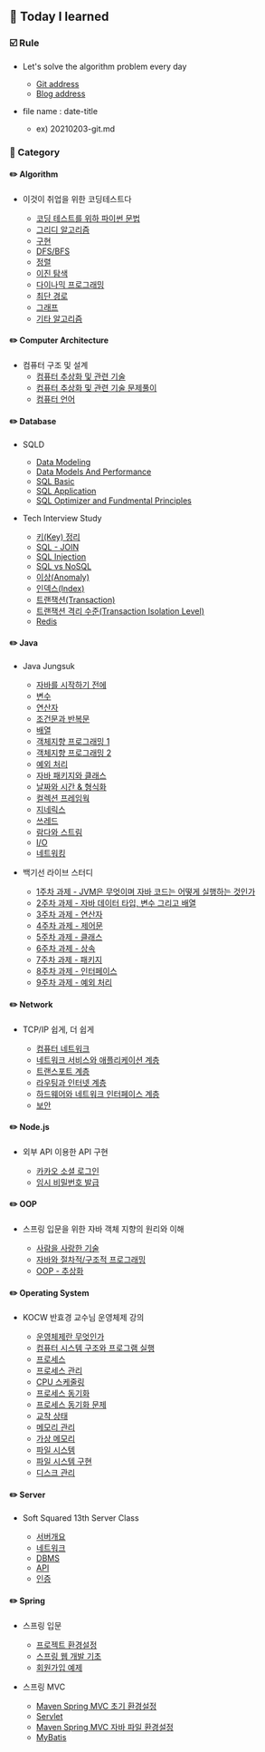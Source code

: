 ## :date: Today I learned

### :ballot_box_with_check: Rule

- Let's solve the algorithm problem every day

  - [Git address](https://github.com/m1nnh/Solved-the-problem)
  - [Blog address](https://minhyeok-rithm.tistory.com/category/Algorithm)

- file name : date-title

  - ex) 20210203-git.md

### 📂 Category

#### ✏️ Algorithm

- 이것이 취업을 위한 코딩테스트다

  - [코딩 테스트를 위하 파이썬 문법](https://github.com/m1nnh/TIL/blob/master/Algorithm/20210223-PythonGrammar.md)
  - [그리디 알고리즘](https://github.com/m1nnh/TIL/blob/master/Algorithm/20210224-GreedyAlgorithm.md)
  - [구현](https://github.com/m1nnh/TIL/blob/master/Algorithm/20210225-Implementation.md)
  - [DFS/BFS](https://github.com/m1nnh/TIL/blob/master/Algorithm/20210225-DFS:BFS.md)
  - [정렬](https://github.com/m1nnh/TIL/blob/master/Algorithm/20210226-Sort.md)
  - [이진 탐색](https://github.com/m1nnh/TIL/blob/master/Algorithm/20210227-BinarySearch.md)
  - [다이나믹 프로그래밍](https://github.com/m1nnh/TIL/blob/master/Algorithm/20210227-DynamicProgramming.md)
  - [최단 경로](https://github.com/m1nnh/TIL/blob/master/Algorithm/20210228-ShortestPath.md)
  - [그래프](https://github.com/m1nnh/TIL/blob/master/Algorithm/20210228-GraphAlgorithm.md)
  - [기타 알고리즘](https://github.com/m1nnh/TIL/blob/master/Algorithm/20210228-EtcAlgorithm.md)

#### ✏️ Computer Architecture

- 컴퓨터 구조 및 설계
  - [컴퓨터 추상화 및 관련 기술](https://github.com/m1nnh/TIL/blob/master/Computer%20Architecture/20210404-컴퓨터%20추상화%20및%20관련%20기술.md)
  - [컴퓨터 추상화 및 관련 기술 문제풀이](https://github.com/m1nnh/TIL/blob/master/Computer%20Architecture/20210405-컴퓨터%20추상화%20및%20관련%20기술%20문제풀이.md)
  - [컴퓨터 언어](https://github.com/m1nnh/TIL/blob/master/Computer%20Architecture/20210405-컴퓨터%20언어.md)

#### ✏️ Database

- SQLD

  - [Data Modeling](https://github.com/m1nnh/TIL/blob/master/Database/SQLD/20210301-DataModeling.md)
  - [Data Models And Performance](https://github.com/m1nnh/TIL/blob/master/Database/SQLD/20210301-DataModelsAndPerformance.md)
  - [SQL Basic](https://github.com/m1nnh/TIL/blob/master/Database/SQLD/20210305-SQLBASIC.md)
  - [SQL Application](https://github.com/m1nnh/TIL/blob/master/Database/SQLD/20210306-SQLAPPLICATION.md)
  - [SQL Optimizer and Fundmental Principles](https://github.com/m1nnh/TIL/blob/master/Database/SQLD/20210306-SQL-OptimizerAndFundamentalPrinciples.md)

- Tech Interview Study

  - [키(Key) 정리](https://github.com/m1nnh/TIL/blob/master/Database/20210831-Key.md)
  - [SQL - JOIN](https://github.com/m1nnh/TIL/blob/master/Database/20210831-Join.md)
  - [SQL Injection](https://github.com/m1nnh/TIL/blob/master/Database/20210901-SQL%20Injection.md)
  - [SQL vs NoSQL](https://github.com/m1nnh/TIL/blob/master/Database/20210901-SQLvsNOSQL.md)
  - [이상(Anomaly)](https://github.com/m1nnh/TIL/blob/master/Database/20210901-Anomaly.md)
  - [인덱스(Index)](https://github.com/m1nnh/TIL/blob/master/Database/20210901-Index.md)
  - [트랜잭션(Transaction)](https://github.com/m1nnh/TIL/blob/master/Database/20210902-Transaction.md)
  - [트랜잭션 격리 수준(Transaction Isolation Level)](https://github.com/m1nnh/TIL/blob/master/Database/20210902-Transaction%20Isolation%20Level.md)
  - [Redis](https://github.com/m1nnh/TIL/blob/master/Database/20210902-Redis.md)

#### ✏️ Java

- Java Jungsuk

  - [자바를 시작하기 전에](https://github.com/m1nnh/TIL/blob/master/Java/Java%20Jungsuk/20210330-Getting_Started_with_Java.md)
  - [변수](https://github.com/m1nnh/TIL/blob/master/Java/Java%20Jungsuk/20210331-Variable.md)
  - [연산자](https://github.com/m1nnh/TIL/blob/master/Java/Java%20Jungsuk/20210404-Operator.md)
  - [조건문과 반복문](https://github.com/m1nnh/TIL/blob/master/JavaJava%20Jungsuk/20210404-Control-Statement.md)
  - [배열](https://github.com/m1nnh/TIL/blob/master/Java/Java%20Jungsuk/20210405-Array.md)
  - [객체지향 프로그래밍 1](https://github.com/m1nnh/TIL/blob/master/Java/Java%20Jungsuk/20210709-OOP1.md)
  - [객체지향 프로그래밍 2](https://github.com/m1nnh/TIL/blob/master/Java/Java%20Jungsuk/20210714-OOP2.md)
  - [예외 처리](https://github.com/m1nnh/TIL/blob/master/Java/Java%20Jungsuk/20210714-Exception%20Handling.md)
  - [자바 패키지와 클래스](https://github.com/m1nnh/TIL/blob/master/Java/Java%20Jungsuk/20210714-java.lang%20Package.md)
  - [날짜와 시간 & 형식화](https://github.com/m1nnh/TIL/blob/master/Java/Java%20Jungsuk/20210720-Day-Time%20and%20Formatting.md)
  - [컬렉션 프레임웍](https://github.com/m1nnh/TIL/blob/master/Java/Java%20Jungsuk/20210726-Collections-Framework.md)
  - [지네릭스](https://github.com/m1nnh/TIL/blob/master/Java/Java%20Jungsuk/20210726-Generics.md)
  - [쓰레드](https://github.com/m1nnh/TIL/blob/master/Java/Java%20Jungsuk/20210728-Thread.md)
  - [람다와 스트림](https://github.com/m1nnh/TIL/blob/master/Java/Java%20Jungsuk/20210729-Lambda%20%26%20Stream.md)
  - [I/O](https://github.com/m1nnh/TIL/blob/master/Java/Java%20Jungsuk/20210729-I:O.md)
  - [네트워킹](https://github.com/m1nnh/TIL/blob/master/Java/Java%20Jungsuk/20210730-Networking.md)

- 백기선 라이브 스터디

  - [1주차 과제 - JVM은 무엇이며 자바 코드는 어떻게 실행하는 것인가](https://minhyeok-rithm.tistory.com/entry/20210405-Problem-Solved?category=871671)
  - [2주차 과제 - 자바 데이터 타입, 변수 그리고 배열](https://minhyeok-rithm.tistory.com/entry/20210406-LiveStudy-02?category=871671)
  - [3주차 과제 - 연산자](https://github.com/m1nnh/TIL/blob/master/Java/백기선%20Live%20Study/20210706-LiveStudy-03.md)
  - [4주차 과제 - 제어문](https://github.com/m1nnh/TIL/blob/master/Java/백기선%20Live%20Study/20210708-LiveStudy-04.md)
  - [5주차 과제 - 클래스](https://github.com/m1nnh/TIL/blob/master/Java/백기선%20Live%20Study/20210714-LiveStudy-05.md)
  - [6주차 과제 - 상속](https://github.com/m1nnh/TIL/blob/master/Java/백기선%20Live%20Study/20210717-LiveStudy-06.md)
  - [7주차 과제 - 패키지](https://github.com/m1nnh/TIL/blob/master/Java/백기선%20Live%20Study/20210718-LiveStudy-07.md)
  - [8주차 과제 - 인터페이스](https://github.com/m1nnh/TIL/blob/master/Java/백기선%20Live%20Study/20210718-LiveStudy-08.md)
  - [9주차 과제 - 예외 처리](https://github.com/m1nnh/TIL/blob/master/Java/백기선%20Live%20Study/20210718-LiveStudy-09.md)

#### ✏️ Network

- TCP/IP 쉽게, 더 쉽게

  - [컴퓨터 네트워크](https://github.com/m1nnh/TIL/blob/master/Network/20210630-Computer-Network.md)
  - [네트워크 서비스와 애플리케이션 계층](https://github.com/m1nnh/TIL/blob/master/Network/20210701-Application-Layer.md)
  - [트랜스포트 계층](https://github.com/m1nnh/TIL/blob/master/Network/20210702-Transport-Layer.md)
  - [라우팅과 인터넷 계층](https://github.com/m1nnh/TIL/blob/master/Network/20210704-Internet-Layer.md)
  - [하드웨어와 네트워크 인터페이스 계층](https://github.com/m1nnh/TIL/blob/master/Network/20210705-Network-Interface-Layer.md)
  - [보안](https://github.com/m1nnh/TIL/blob/master/Network/20210705-Security.md)

#### ✏️ Node.js

- 외부 API 이용한 API 구현

  - [카카오 소셜 로그인](https://github.com/m1nnh/TIL/blob/master/Node.js/20210706-Kakao-Login.md)
  - [임시 비밀번호 발급](https://github.com/m1nnh/TIL/blob/master/Node.js/20210706-Nodemailer.md)

#### ✏️ OOP

- 스프링 입문을 위한 자바 객체 지향의 원리와 이해

  - [사람을 사랑한 기술](https://github.com/m1nnh/TIL/blob/master/OOP/사람을%20사랑한%20기술.md)
  - [자바와 절차적/구조적 프로그래밍](https://github.com/m1nnh/TIL/blob/master/OOP/자바와%20절차적:구조적%20프로그래밍.md)
  - [OOP - 추상화](https://github.com/m1nnh/TIL/blob/master/OOP/OOP-추상화.md)

#### ✏️ Operating System

- KOCW 반효경 교수님 운영체제 강의

  - [운영체제란 무엇인가](https://github.com/m1nnh/TIL/blob/master/Operating%20System/20210803-운영체제란%20무엇인가.md)
  - [컴퓨터 시스템 구조와 프로그램 실행](https://github.com/m1nnh/TIL/blob/master/Operating%20System/20210804-컴퓨터%20시스템%20구조와%20프로그램%20실행.md)
  - [프로세스](https://github.com/m1nnh/TIL/blob/master/Operating%20System/20210806-프로세스.md)
  - [프로세스 관리](https://github.com/m1nnh/TIL/blob/master/Operating%20System/20210808-프로세스%20관리.md)
  - [CPU 스케줄링](https://github.com/m1nnh/TIL/blob/master/Operating%20System/20210809-CPU%20Scheduling.md)
  - [프로세스 동기화](https://github.com/m1nnh/TIL/blob/master/Operating%20System/20210810-프로세스%20동기화.md)
  - [프로세스 동기화 문제](https://github.com/m1nnh/TIL/blob/master/Operating%20System/20210810-프로세스%20동기화.md)
  - [교착 상태](https://github.com/m1nnh/TIL/blob/master/Operating%20System/20210810-교착%20상태.md)
  - [메모리 관리](https://github.com/m1nnh/TIL/blob/master/Operating%20System/20210811-메모리%20관리.md)
  - [가상 메모리](https://github.com/m1nnh/TIL/blob/master/Operating%20System/20210811-가상%20메모리.md)
  - [파일 시스템](https://github.com/m1nnh/TIL/blob/master/Operating%20System/20210812-파일%20시스템.md)
  - [파일 시스템 구현](https://github.com/m1nnh/TIL/blob/master/Operating%20System/20210812-파일%20시스템%20구현.md)
  - [디스크 관리](https://github.com/m1nnh/TIL/blob/master/Operating%20System/20210812-디스크%20관리.md)

#### ✏️ Server

- Soft Squared 13th Server Class

  - [서버개요](https://github.com/m1nnh/TIL/blob/master/Server/20210411-Server.md)
  - [네트워크](https://github.com/m1nnh/TIL/blob/master/Server/20210418-Network.md)
  - [DBMS](https://github.com/m1nnh/TIL/blob/master/Server/20210425-DBMS.md)
  - [API](https://github.com/m1nnh/TIL/blob/master/Server/20210502-API.md)
  - [인증](https://github.com/m1nnh/TIL/blob/master/Server/20210509-Authentication.md)

#### ✏️ Spring

- 스프링 입문

  - [프로젝트 환경설정](https://github.com/m1nnh/TIL/blob/master/Spring/Spring-Basic/Project-Environment.md)
  - [스프링 웹 개발 기초](https://github.com/m1nnh/TIL/blob/master/Spring/Spring-Basic/Spring-Web-Development-Basic.md)
  - [회원가입 예제](https://github.com/m1nnh/TIL/blob/master/Spring/Spring-Basic/Sign-Up-Example.md)

- 스프링 MVC

  - [Maven Spring MVC 초기 환경설정](https://github.com/m1nnh/TIL/blob/master/Spring/Spring-MVC/20210719-Spring-Environment.md)
  - [Servlet](https://github.com/m1nnh/TIL/blob/master/Spring/Spring-MVC/20210720-Servlet.md)
  - [Maven Spring MVC 자바 파일 환경설정](https://github.com/m1nnh/TIL/blob/master/Spring/Spring-MVC/20210727-Maven-Environment.md)
  - [MyBatis](https://github.com/m1nnh/TIL/blob/master/Spring/Spring-MVC/20210727-MyBatis.md)

